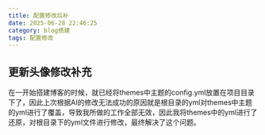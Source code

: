 ```yaml
---
title: 配置修改后补
date: 2025-06-28 22:46:25
category: blog搭建
tags: 配置修改
---
```


## 更新头像修改补充
在一开始搭建博客的时候，就已经将themes中主题的config.yml放置在项目目录下了，因此上次根据AI的修改无法成功的原因就是根目录的yml对themes中主题的yml进行了覆盖，导致我所做的工作全部无效，因此我将themes中的yml进行了还原，对根目录下的yml文件进行修改，最终解决了这个问题。
